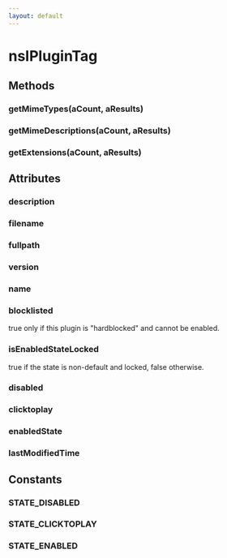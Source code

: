 ```yaml
---
layout: default
---
```


# nsIPluginTag #

## Methods ##

### getMimeTypes(aCount, aResults) ###

### getMimeDescriptions(aCount, aResults) ###

### getExtensions(aCount, aResults) ###

## Attributes ##

### description ###

### filename ###

### fullpath ###

### version ###

### name ###

### blocklisted ###
  
true only if this plugin is "hardblocked" and cannot be enabled.  
  

### isEnabledStateLocked ###
  
true if the state is non-default and locked, false otherwise.  
  

### disabled ###

### clicktoplay ###

### enabledState ###

### lastModifiedTime ###

## Constants ##

### STATE_DISABLED ###

### STATE_CLICKTOPLAY ###

### STATE_ENABLED ###
